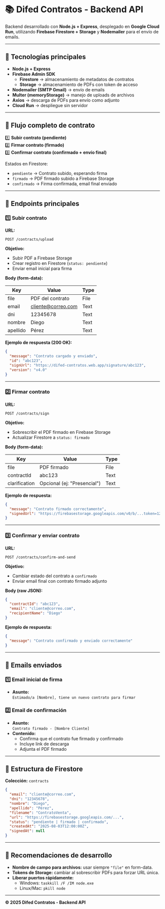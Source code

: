 # 📚 Difed Contratos - Backend API

Backend desarrollado con **Node.js + Express**, desplegado en **Google Cloud Run**, utilizando **Firebase Firestore + Storage** y **Nodemailer** para el envío de emails.

---

## 🔹 Tecnologías principales

- **Node.js + Express**  
- **Firebase Admin SDK**  
  - **Firestore** → almacenamiento de metadatos de contratos  
  - **Storage** → almacenamiento de PDFs con token de acceso  
- **Nodemailer (SMTP Gmail)** → envío de emails  
- **Multer (memoryStorage)** → manejo de uploads de archivos  
- **Axios** → descarga de PDFs para envío como adjunto  
- **Cloud Run** → despliegue sin servidor

---

## 🔹 Flujo completo de contrato

1️⃣ **Subir contrato (pendiente)**  
2️⃣ **Firmar contrato (firmado)**  
3️⃣ **Confirmar contrato (confirmado + envío final)**

Estados en Firestore:

- `pendiente` → Contrato subido, esperando firma  
- `firmado` → PDF firmado subido a Firebase Storage  
- `confirmado` → Firma confirmada, email final enviado

---

## 🔹 Endpoints principales

### 1️⃣ Subir contrato

**URL:**  
```
POST /contracts/upload
```

**Objetivo:**  
- Subir PDF a Firebase Storage  
- Crear registro en Firestore (`status: pendiente`)  
- Enviar email inicial para firma

**Body (form-data):**

| Key       | Value                    | Type  |
|---------- |--------------------------|-------|
| file      | PDF del contrato         | File  |
| email     | cliente@correo.com       | Text  |
| dni       | 12345678                 | Text  |
| nombre    | Diego                    | Text  |
| apellido  | Pérez                    | Text  |

**Ejemplo de respuesta (200 OK):**

```json
{
  "message": "Contrato cargado y enviado",
  "id": "abc123",
  "signUrl": "https://difed-contratos.web.app/signature/abc123",
  "version": "v4.0"
}
```

---

### 2️⃣ Firmar contrato

**URL:**  
```
POST /contracts/sign
```

**Objetivo:**  
- Sobrescribir el PDF firmado en Firebase Storage  
- Actualizar Firestore a `status: firmado`  

**Body (form-data):**

| Key          | Value                     | Type |
|------------- |---------------------------|------|
| file         | PDF firmado               | File |
| contractId   | abc123                    | Text |
| clarification| Opcional (ej: "Presencial")| Text |

**Ejemplo de respuesta:**

```json
{
  "message": "Contrato firmado correctamente",
  "signedUrl": "https://firebasestorage.googleapis.com/v0/b/...token=123"
}
```

---

### 3️⃣ Confirmar y enviar contrato

**URL:**  
```
POST /contracts/confirm-and-send
```

**Objetivo:**  
- Cambiar estado del contrato a `confirmado`  
- Enviar email final con contrato firmado adjunto

**Body (raw JSON):**

```json
{
  "contractId": "abc123",
  "email": "cliente@correo.com",
  "recipientName": "Diego"
}
```

**Ejemplo de respuesta:**

```json
{
  "message": "Contrato confirmado y enviado correctamente"
}
```

---

## 🔹 Emails enviados

### 1️⃣ Email inicial de firma
- **Asunto:**  
  `Estimado/a [Nombre], tiene un nuevo contrato para firmar`  

### 2️⃣ Email de confirmación
- **Asunto:**  
  `Contrato firmado - [Nombre Cliente]`  
- **Contenido:**  
  - Confirma que el contrato fue firmado y confirmado  
  - Incluye link de descarga  
  - Adjunta el PDF firmado  

---

## 🔹 Estructura de Firestore

**Colección:** `contracts`

```json
{
  "email": "cliente@correo.com",
  "dni": "12345678",
  "nombre": "Diego",
  "apellido": "Pérez",
  "filename": "ContratoVenta",
  "url": "https://firebasestorage.googleapis.com/...",
  "status": "pendiente | firmado | confirmado",
  "createdAt": "2025-08-03T12:00:00Z",
  "signedAt": null
}
```

---

## 🔹 Recomendaciones de desarrollo

- **Nombre de campo para archivos:** usar siempre `"file"` en form-data.  
- **Tokens de Storage:** cambiar al sobrescribir PDFs para forzar URL única.  
- **Liberar puertos rápidamente:**  
  - Windows: `taskkill /F /IM node.exe`  
  - Linux/Mac: `pkill node`  

---

**© 2025 Difed Contratos - Backend API**
